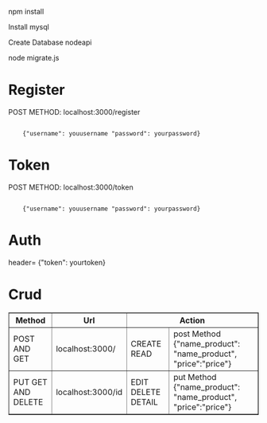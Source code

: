 <p>  npm install </p>
<p>Install mysql</p>
<p>Create Database nodeapi</p>
<p>node migrate.js </p>

<h1>Register</h1>
<p>	POST METHOD: localhost:3000/register</p>
<code>
	{"username": youusername "password": yourpassword}
</code>
<h1>Token</h1>
<p>	POST METHOD: localhost:3000/token</p>
<code>
	{"username": youusername "password": yourpassword}
</code>
<h1>Auth</h1>
<p>header= {"token": yourtoken}</p>


<h1>Crud</h1>
<table border="1">
	<tr>
		<th>Method</th>
		<th>Url</th>
		<th colspan="2"> Action </th>
	</tr>
	<tr>
		<td>POST AND GET</td>
		<td>localhost:3000/</td>
		<td>CREATE READ</td>
		<td>post Method {"name_product": "name_product", "price":"price"}</td>
	</tr>
	<tr>
		<td>PUT  GET AND DELETE</td>
		<td>localhost:3000/id</td>
		<td>EDIT DELETE DETAIL</td>
		<td>put Method  {"name_product": "name_product", "price":"price"}</td>
	</tr>
</table>